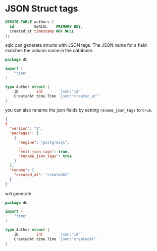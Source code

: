 # JSON Struct tags

```sql
CREATE TABLE authors (
  id         SERIAL    PRIMARY KEY,
  created_at timestamp NOT NULL
);
```

sqlc can generate structs with JSON tags. The JSON name for a field matches
the column name in the database.

```go
package db

import (
	"time"
)

type Author struct {
	ID        int       `json:"id"`
	CreatedAt time.Time `json:"created_at"`
}
```

you can also rename the json fields by setting `rename_json_tags` to `true`.

```sqlc.json
{
{
  "version": "1",
  "packages": [
    {
      "engine": "postgresql",
      ...
      "emit_json_tags": true,
      "rename_json_tags": true
    }
  ],
  "rename": {
    "created_at": "createdAt"
  }
}
```

will generate:

```go
package db

import (
	"time"
)

type Author struct {
	ID        int       `json:"id"`
	CreatedAt time.Time `json:"createdAt"`
}
```